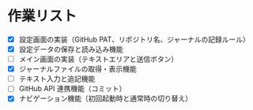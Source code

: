 # 作業リスト

- [x] 設定画面の実装（GitHub PAT、リポジトリ名、ジャーナルの記録ルール）
- [x] 設定データの保存と読み込み機能
- [ ] メイン画面の実装（テキストエリアと送信ボタン）
- [x] ジャーナルファイルの取得・表示機能
- [ ] テキスト入力と追記機能
- [ ] GitHub API 連携機能（コミット）
- [x] ナビゲーション機能（初回起動時と通常時の切り替え）